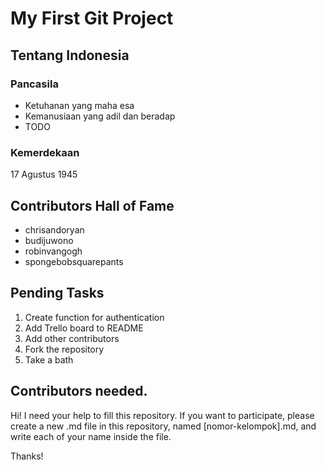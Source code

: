 # My First Git Project
## Tentang Indonesia
### Pancasila
- Ketuhanan yang maha esa
- Kemanusiaan yang adil dan beradap
- TODO
### Kemerdekaan
17 Agustus 1945

## Contributors Hall of Fame
- chrisandoryan
- budijuwono
- robinvangogh
- spongebobsquarepants

## Pending Tasks
1. Create function for authentication
2. Add Trello board to README
3. Add other contributors
4. Fork the repository
5. Take a bath

## Contributors needed.
Hi! I need your help to fill this repository. If you want to participate, please create a new .md file in this repository, named [nomor-kelompok].md, and write each of your name inside the file.

Thanks!